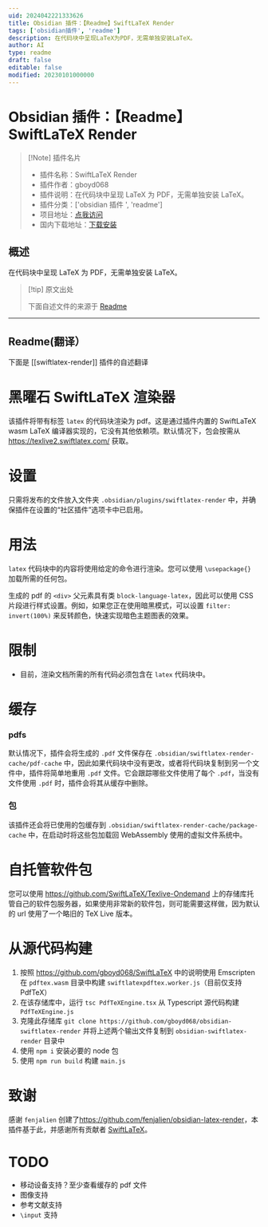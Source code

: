 ```yaml
---
uid: 2024042221333626
title: Obsidian 插件：【Readme】SwiftLaTeX Render
tags: ['obsidian插件', 'readme']
description: 在代码块中呈现LaTeX为PDF，无需单独安装LaTeX。
author: AI
type: readme
draft: false
editable: false
modified: 20230101000000
---
```


# Obsidian 插件：【Readme】SwiftLaTeX Render

> [!Note] 插件名片
> - 插件名称：SwiftLaTeX Render
> - 插件作者：gboyd068
> - 插件说明：在代码块中呈现 LaTeX 为 PDF，无需单独安装 LaTeX。
> - 插件分类：['obsidian 插件 ', 'readme']
> - 项目地址：[点我访问](https://github.com/gboyd068/obsidian-swiftlatex-render)
> - 国内下载地址：[下载安装](https://pkmer.cn/products/plugin/pluginMarket/?swiftlatex-render)

## 概述

在代码块中呈现 LaTeX 为 PDF，无需单独安装 LaTeX。

> [!tip] 原文出处
>
>下面自述文件的来源于 [Readme](https://ghproxy.net/https://raw.githubusercontent.com/gboyd068/obsidian-swiftlatex-render/master/README.md)

---

## Readme(翻译）

下面是 [[swiftlatex-render]] 插件的自述翻译

# 黑曜石 SwiftLaTeX 渲染器

该插件将带有标签 `latex` 的代码块渲染为 pdf。这是通过插件内置的 SwiftLaTeX wasm LaTeX 编译器实现的，它没有其他依赖项。默认情况下，包会按需从 <https://texlive2.swiftlatex.com/> 获取。

# 设置

只需将发布的文件放入文件夹 `.obsidian/plugins/swiftlatex-render` 中，并确保插件在设置的“社区插件”选项卡中已启用。

# 用法

`latex` 代码块中的内容将使用给定的命令进行渲染。您可以使用 `\usepackage{}` 加载所需的任何包。

生成的 pdf 的 `<div>` 父元素具有类 `block-language-latex`，因此可以使用 CSS 片段进行样式设置。例如，如果您正在使用暗黑模式，可以设置 `filter: invert(100%)` 来反转颜色，快速实现暗色主题图表的效果。

# 限制

- 目前，渲染文档所需的所有代码必须包含在 `latex` 代码块中。

# 缓存

### pdfs

默认情况下，插件会将生成的 `.pdf` 文件保存在 `.obsidian/swiftlatex-render-cache/pdf-cache` 中，因此如果代码块中没有更改，或者将代码块复制到另一个文件中，插件将简单地重用 `.pdf` 文件。它会跟踪哪些文件使用了每个 `.pdf`，当没有文件使用 `.pdf` 时，插件会将其从缓存中删除。

### 包

该插件还会将已使用的包缓存到 `.obsidian/swiftlatex-render-cache/package-cache` 中，在启动时将这些包加载回 WebAssembly 使用的虚拟文件系统中。

# 自托管软件包

您可以使用 <https://github.com/SwiftLaTeX/Texlive-Ondemand> 上的存储库托管自己的软件包服务器，如果使用非常新的软件包，则可能需要这样做，因为默认的 url 使用了一个略旧的 TeX Live 版本。

# 从源代码构建

1. 按照 <https://github.com/gboyd068/SwiftLaTeX> 中的说明使用 Emscripten 在 `pdftex.wasm` 目录中构建 `swiftlatexpdftex.worker.js`（目前仅支持 PdfTeX）
2. 在该存储库中，运行 `tsc PdfTeXEngine.tsx` 从 Typescript 源代码构建 `PdfTeXEngine.js`
3. 克隆此存储库 `git clone https://github.com/gboyd068/obsidian-swiftlatex-render` 并将上述两个输出文件复制到 `obsidian-swiftlatex-render` 目录中
4. 使用 `npm i` 安装必要的 node 包
5. 使用 `npm run build` 构建 `main.js`

# 致谢

感谢 `fenjalien` 创建了<https://github.com/fenjalien/obsidian-latex-render>，本插件基于此，并感谢所有贡献者 [SwiftLaTeX](https://github.com/SwiftLaTeX/SwiftLaTeX)。

# TODO

- 移动设备支持？至少查看缓存的 pdf 文件
- 图像支持
- 参考文献支持
- `\input` 支持



